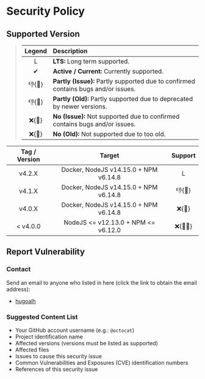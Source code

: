 # Security Policy

## Supported Version

> | **Legend** | **Description** |
> |:-:|:--|
> | L | **LTS:** Long term supported. |
> | ✔ | **Active / Current:** Currently supported. |
> | 👎{🐛} | **Partly (Issue):** Partly supported due to confirmed contains bugs and/or issues. |
> | 👎{🧓} | **Partly (Old):** Partly supported due to deprecated by newer versions. |
> | ❌{🐛} | **No (Issue):** Not supported due to confirmed contains bugs and/or issues. |
> | ❌{🧓} | **No (Old):** Not supported due to too old. |

| **Tag / Version** | **Target** | **Support** |
|:-:|:-:|:-:|
| v4.2.X | Docker, NodeJS v14.15.0 + NPM v6.14.8 | L |
| v4.1.X | Docker, NodeJS v14.15.0 + NPM v6.14.8 | 👎{🧓} |
| v4.0.X | Docker, NodeJS v14.15.0 + NPM v6.14.8 | ❌{🧓} |
| < v4.0.0 | NodeJS <= v12.13.0 + NPM <= v6.12.0 | ❌{🐛🧓} |

## Report Vulnerability

### Contact

Send an email to anyone who listed in here (click the link to obtain the email address):

- [hugoalh](https://github.com/hugoalh)

### Suggested Content List

- Your GitHub account username (e.g.: `@octocat`)
- Project identification name
- Affected versions (versions must be listed as supported)
- Affected files
- Issues to cause this security issue
- Common Vulnerabilities and Exposures (CVE) identification numbers
- References of this security issue
